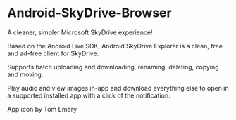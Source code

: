 Android-SkyDrive-Browser
========================

A cleaner, simpler Microsoft SkyDrive experience!

Based on the Android Live SDK, Android SkyDrive Explorer is a clean, free and ad-free client for SkyDrive. 

Supports batch uploading and downloading, renaming, deleting, copying and moving.

Play audio and view images in-app and download everything else to open in a supported installed app with a click of the notification.

App icon by Tom Emery